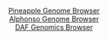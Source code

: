 <div id="Pineapple_Genome_Browser" align="center">
  <a href="https://igv.org/app/?sessionURL=blob:zZNda9swFIb_i6BlA8eW7PgTwkjTdG2zprSpk9BSjCzLjjbZ8iTFaRvy36eGjd100FxsDHwhHfTxnkePt6CjUjHRgAS4NvJthIAF1EpsZrhuOZ3imiqQlJgragFJSyppQyhItqDESuP09ovZudK6VYnjMN32atxUwlaejWv8Ihq8UTYRtTMSnONcSKyFVM6JxJ1wWNX1NjTHbWubuz3bdwqssYN5uxKNEk5LmyrbmPOyX6Wsoo2oaVavuWb7AJnJYzIWdok_DRezISFUqQl9vigGw8nFcO6N0_vPweg.vT5fpMHieMaqBuu1pIPq63I.zsl0GoaL0Tw9K6O7044sijqMjrzT4_FTyyRVAxSiyItgEHsGDGsK.vQ_9Ww.dmDfo9nZxWie.0WZhrO1EBM4HgsCi.ll_w997yzABVkbDwBZyTBB0PJgYPlu0HsdosiCMDZ0pGAgeXi0gJaYfDPLH7ZAP7fGFqDo9_VeHAsIWVAJkl4MYYji2PX7YR_GMdpZW7CW_O.hPUtv4xC6Q9cNspJxbVQuMtW0ysZNY3ektKuXA1meF_TyhlTzZdQvVRSHR.6JP5yXadC_X129SbNvCJjL9w9oWn1Ppn_i3XuC2Do_VDZ0uuzO5RKG.c0V8m48H3GP39Hcu377J3vFcxiaUsgaa7PeVMz0p28dlgw32hQ6pljOONPPC0NRbECCXM9oC4jgwngIZJV_gBa0kA8__tbT2z3ufgA-">Pineapple Genome Browser</a>
</div>
<div id="Alphonso_Genome_Browser" align="center">
  <a href="https://igv.org/app/?sessionURL=blob:zZJdb5swGEb_i6VWm0QAQyGAVE0kS7q2adMvmi1VhRxjiDfAxjaQNsp_n1dt2s0qNRebJnFhvzL4eQ5nCzoiJGU1iIBjQs.EEBhArll_iypekktUEQmiHJWSGECQnAhSYwKiLciRVCi5mek310pxGVkWVXxQobpgpnRNVKFnVqNemphV1piVJVoxgRQT0hoJ1DGLFt2gJyvEuanvdk3PypBCFir5mtWSWZzURdrr76W_RmlBalaRtGpLRV8CpDqPzpiZOfoQL25jjImU5.TpNDuOz0_je3eSLE_88TKZf1ok_uLwlhY1Uq0gx6R6boug4zxcXX9uNjcdmReju_kGN6cH7sfDyYZTQeQxHMLADWw_cDQYWmdk8z911g_ds_e8qHAyvRIBvIqXB87owJlmF9UXeSbnhd7aF6.03xmgZLjVNgC8FsMI2oZr.4bn.IMfSxgYth1qRoJRED08GkAJhL_p4w9boJ64dgZI0rQv.hiAiYwIEA1C2x7CMHS8o.GRHYZwZ2xBK8q_B3ia3IRD24kdx09zWiotdJbKmksT1bXZ4dwsnvck6l8vEm.GE86v.mYaf.XNuqCTyQjl_R9Zurq_vvrlJ.qib0n0T9x7SxBTrfYVbjw.KZr2fg47LqWHZ2fNiaYT3C0RfhXPfmhyJiqk9Hk90duftnVIUFQrPeiopCtaUvW00BRZDyLouFpagFnJtIVAFKt3tmEb0LPf_5bT3T3uvgM-">Alphonso Genome Browser</a>
</div>


<div id="DAF_Genomics_Browser" align="center">
  <a href="https://igv.org/app/?sessionURL=blob:tZFra9swFIb_i2D9ZDu.xY4NYXhdtpWMZm1w3KWUcGofx0ply5Hk5Ub..4TXMdgoY9CBJCTO5X11nhP5hkJS3pCYuJYztByHGERWfDeHumV4DTVKEpfAJBpEYIkCmxxJfCIlSAXp7WddWSnVyngwKKA019jwmubSkp4FrSl5pyrUqaZrQQ1H3sBOWjmvdbKCAbC24o3kA8hzlNK0By0269UO9PEztupb4qrumKK96kqb0MYKqwTtljYF7v9i5D8o60XfJtk86euneLgqxsn0Kll4k3T5MbhcprNPWRpkF3O6bkB1Asf1xIds1x0v2XbBHxfvNnfZl.Ome6Jb_sZ7fzHZt1SgHDuhM_JGdhjY5GwQxvNOIyB5JZzY8Y3QHRmu75vPV28Y6BkITkl8_2AQJSB_0un3J6IOrQZFJG67nplBuChQkNiMbDt0osgd.qFvR5FzNk6kE.yVSX5Ib6PQdhPXDaxHqLV.SVk_Pi30Z_C1MP7WWe9_xTS662ab9Cvw6UzZ.yUT5UE7uxGFd_MCJoO8.K2SixqUDv14PkMBptVqbNQvKt754fwd">DAF Genomics Browser</a>
</div>

